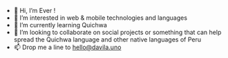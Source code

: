 - 👋 Hi, I’m  Ever !
- 👀 I’m interested in   web & mobile technologies and languages
- 🌱 I’m currently learning   Quichwa  
- 💞️ I’m looking to collaborate on   social projects or something that can help spread the Quichwa language and other native languages of Peru
- 📫 Drop me a line to hello@davila.uno

<!---
everDavila/everDavila is a ✨ special ✨ repository because its `README.md` (this file) appears on your GitHub profile.
You can click the Preview link to take a look at your changes.
--->
